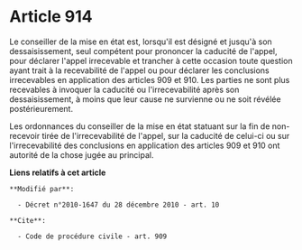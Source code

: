 # Article 914

Le conseiller de la mise en état est, lorsqu'il est désigné et jusqu'à son dessaisissement, seul compétent pour prononcer la
caducité de l'appel, pour déclarer l'appel irrecevable et trancher à cette occasion toute question ayant trait à la
recevabilité de l'appel ou pour déclarer les conclusions irrecevables en application des articles 909 et 910. Les parties ne
sont plus recevables à invoquer la caducité ou l'irrecevabilité après son dessaisissement, à moins que leur cause ne
survienne ou ne soit révélée postérieurement. 

Les ordonnances du conseiller de la mise en état statuant sur la fin de non-recevoir tirée de l'irrecevabilité de l'appel,
sur la caducité de celui-ci ou sur l'irrecevabilité des conclusions en application des articles 909 et 910 ont autorité de la
chose jugée au principal.

**Liens relatifs à cet article**

	**Modifié par**:

	  - Décret n°2010-1647 du 28 décembre 2010 - art. 10

	**Cite**:

	  - Code de procédure civile - art. 909
